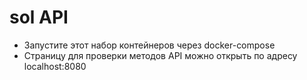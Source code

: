 # sol API
- Запустите этот набор контейнеров через docker-compose
- Страницу для проверки методов API можно открыть по адресу localhost:8080
